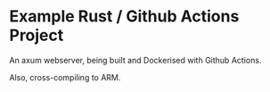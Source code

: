 # Example Rust / Github Actions Project

An axum webserver, being built and Dockerised with Github Actions.

Also, cross-compiling to ARM.